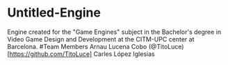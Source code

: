 # Untitled-Engine
Engine created for the "Game Engines" subject in the Bachelor's degree in Video Game Design and Development at the CITM-UPC center at Barcelona.
#Team Members
Arnau Lucena Cobo (@TitoLuce)[https://github.com/TitoLuce]
Carles López Iglesias
